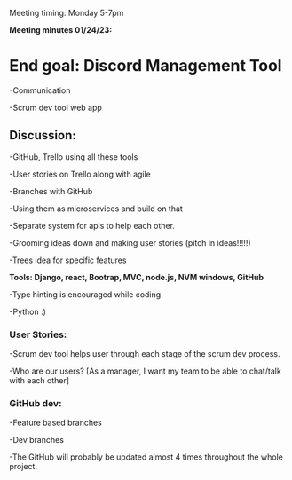 Meeting timing: Monday 5-7pm

**Meeting minutes 01/24/23:**

# End goal: Discord Management Tool                                          
                                                                            
-Communication

-Scrum dev tool web app

## Discussion:

-GitHub, Trello using all these tools

-User stories on Trello along with agile

-Branches with GitHub 

-Using them as microservices and build on that

-Separate system for apis to help each other.

-Grooming ideas down and making user stories (pitch in ideas!!!!!)

-Trees idea for specific features

**Tools: Django, react, Bootrap, MVC, node.js, NVM windows, GitHub**

-Type hinting is encouraged while coding

-Python :)

### User Stories: 

-Scrum dev tool helps user through each stage of the scrum dev process.

-Who are our users? [As a manager, I want my team to be able to chat/talk with each other]

### GitHub dev:

-Feature based branches 

-Dev branches

-The GitHub will probably be updated almost 4 times throughout the whole project.

